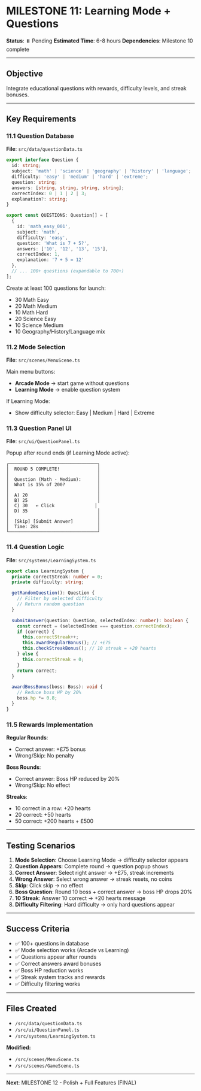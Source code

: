 # MILESTONE 11: Learning Mode + Questions

**Status**: ⏸️ Pending
**Estimated Time**: 6-8 hours
**Dependencies**: Milestone 10 complete

---

## Objective

Integrate educational questions with rewards, difficulty levels, and streak bonuses.

---

## Key Requirements

### 11.1 Question Database
**File**: `src/data/questionData.ts`

```typescript
export interface Question {
  id: string;
  subject: 'math' | 'science' | 'geography' | 'history' | 'language';
  difficulty: 'easy' | 'medium' | 'hard' | 'extreme';
  question: string;
  answers: [string, string, string, string];
  correctIndex: 0 | 1 | 2 | 3;
  explanation?: string;
}

export const QUESTIONS: Question[] = [
  {
    id: 'math_easy_001',
    subject: 'math',
    difficulty: 'easy',
    question: 'What is 7 + 5?',
    answers: ['10', '12', '13', '15'],
    correctIndex: 1,
    explanation: '7 + 5 = 12'
  },
  // ... 100+ questions (expandable to 700+)
];
```

Create at least 100 questions for launch:
- 30 Math Easy
- 20 Math Medium
- 10 Math Hard
- 20 Science Easy
- 10 Science Medium
- 10 Geography/History/Language mix

### 11.2 Mode Selection
**File**: `src/scenes/MenuScene.ts`

Main menu buttons:
- **Arcade Mode** → start game without questions
- **Learning Mode** → enable question system

If Learning Mode:
- Show difficulty selector: Easy | Medium | Hard | Extreme

### 11.3 Question Panel UI
**File**: `src/ui/QuestionPanel.ts`

Popup after round ends (if Learning Mode active):

```
┌─────────────────────────────────┐
│  ROUND 5 COMPLETE!              │
│                                 │
│  Question (Math - Medium):      │
│  What is 15% of 200?            │
│                                 │
│  A) 20                          │
│  B) 25                          │
│  C) 30   ← Click               │
│  D) 35                          │
│                                 │
│  [Skip] [Submit Answer]         │
│  Time: 28s                      │
└─────────────────────────────────┘
```

### 11.4 Question Logic
**File**: `src/systems/LearningSystem.ts`

```typescript
export class LearningSystem {
  private correctStreak: number = 0;
  private difficulty: string;

  getRandomQuestion(): Question {
    // Filter by selected difficulty
    // Return random question
  }

  submitAnswer(question: Question, selectedIndex: number): boolean {
    const correct = (selectedIndex === question.correctIndex);
    if (correct) {
      this.correctStreak++;
      this.awardRegularBonus(); // +£75
      this.checkStreakBonus(); // 10 streak = +20 hearts
    } else {
      this.correctStreak = 0;
    }
    return correct;
  }

  awardBossBonus(boss: Boss): void {
    // Reduce boss HP by 20%
    boss.hp *= 0.8;
  }
}
```

### 11.5 Rewards Implementation

**Regular Rounds**:
- Correct answer: +£75 bonus
- Wrong/Skip: No penalty

**Boss Rounds**:
- Correct answer: Boss HP reduced by 20%
- Wrong/Skip: No effect

**Streaks**:
- 10 correct in a row: +20 hearts
- 20 correct: +50 hearts
- 50 correct: +200 hearts + £500

---

## Testing Scenarios

1. **Mode Selection**: Choose Learning Mode → difficulty selector appears
2. **Question Appears**: Complete round → question popup shows
3. **Correct Answer**: Select right answer → +£75, streak increments
4. **Wrong Answer**: Select wrong answer → streak resets, no coins
5. **Skip**: Click skip → no effect
6. **Boss Question**: Round 10 boss + correct answer → boss HP drops 20%
7. **10 Streak**: Answer 10 correct → +20 hearts message
8. **Difficulty Filtering**: Hard difficulty → only hard questions appear

---

## Success Criteria

- ✅ 100+ questions in database
- ✅ Mode selection works (Arcade vs Learning)
- ✅ Questions appear after rounds
- ✅ Correct answers award bonuses
- ✅ Boss HP reduction works
- ✅ Streak system tracks and rewards
- ✅ Difficulty filtering works

---

## Files Created

- `/src/data/questionData.ts`
- `/src/ui/QuestionPanel.ts`
- `/src/systems/LearningSystem.ts`

**Modified:**
- `/src/scenes/MenuScene.ts`
- `/src/scenes/GameScene.ts`

---

**Next**: MILESTONE 12 - Polish + Full Features (FINAL)
